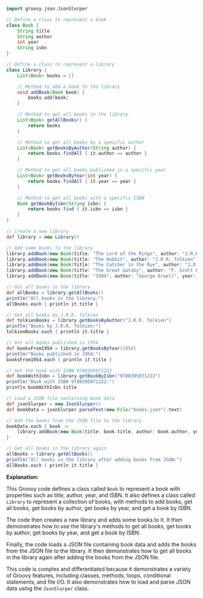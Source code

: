 ```groovy
import groovy.json.JsonSlurper

// Define a class to represent a book
class Book {
    String title
    String author
    int year
    String isbn
}

// Define a class to represent a library
class Library {
    List<Book> books = []

    // Method to add a book to the library
    void addBook(Book book) {
        books.add(book)
    }

    // Method to get all books in the library
    List<Book> getAllBooks() {
        return books
    }

    // Method to get all books by a specific author
    List<Book> getBooksByAuthor(String author) {
        return books.findAll { it.author == author }
    }

    // Method to get all books published in a specific year
    List<Book> getBooksByYear(int year) {
        return books.findAll { it.year == year }
    }

    // Method to get all books with a specific ISBN
    Book getBookByIsbn(String isbn) {
        return books.find { it.isbn == isbn }
    }
}

// Create a new library
def library = new Library()

// Add some books to the library
library.addBook(new Book(title: "The Lord of the Rings", author: "J.R.R. Tolkien", year: 1954, isbn: "9780395082560"))
library.addBook(new Book(title: "The Hobbit", author: "J.R.R. Tolkien", year: 1937, isbn: "9780395071222"))
library.addBook(new Book(title: "The Catcher in the Rye", author: "J.D. Salinger", year: 1951, isbn: "9780316769174"))
library.addBook(new Book(title: "The Great Gatsby", author: "F. Scott Fitzgerald", year: 1925, isbn: "9780743273565"))
library.addBook(new Book(title: "1984", author: "George Orwell", year: 1949, isbn: "9780451524935"))

// Get all books in the library
def allBooks = library.getAllBooks()
println("All books in the library:")
allBooks.each { println it.title }

// Get all books by J.R.R. Tolkien
def tolkienBooks = library.getBooksByAuthor("J.R.R. Tolkien")
println("Books by J.R.R. Tolkien:")
tolkienBooks.each { println it.title }

// Get all books published in 1954
def booksFrom1954 = library.getBooksByYear(1954)
println("Books published in 1954:")
booksFrom1954.each { println it.title }

// Get the book with ISBN 9780395071222
def bookWithIsbn = library.getBookByIsbn("9780395071222")
println("Book with ISBN 9780395071222:")
println bookWithIsbn.title

// Load a JSON file containing book data
def jsonSlurper = new JsonSlurper()
def bookData = jsonSlurper.parseText(new File("books.json").text)

// Add the books from the JSON file to the library
bookData.each { book ->
    library.addBook(new Book(title: book.title, author: book.author, year: book.year, isbn: book.isbn))
}

// Get all books in the library again
allBooks = library.getAllBooks()
println("All books in the library after adding books from JSON:")
allBooks.each { println it.title }
```

**Explanation:**

This Groovy code defines a class called `Book` to represent a book with properties such as title, author, year, and ISBN. It also defines a class called `Library` to represent a collection of books, with methods to add books, get all books, get books by author, get books by year, and get a book by ISBN.

The code then creates a new library and adds some books to it. It then demonstrates how to use the library's methods to get all books, get books by author, get books by year, and get a book by ISBN.

Finally, the code loads a JSON file containing book data and adds the books from the JSON file to the library. It then demonstrates how to get all books in the library again after adding the books from the JSON file.

This code is complex and differentiated because it demonstrates a variety of Groovy features, including classes, methods, loops, conditional statements, and file I/O. It also demonstrates how to load and parse JSON data using the `JsonSlurper` class.